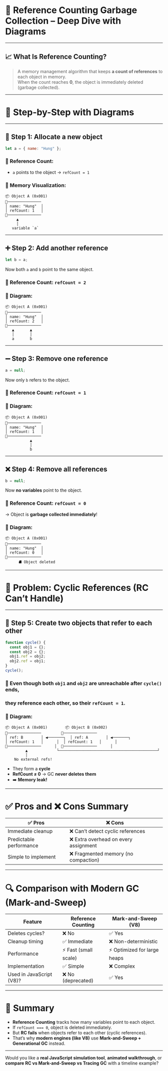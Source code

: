 # 🤮 Reference Counting Garbage Collection – Deep Dive with Diagrams

---

## 📈 What Is Reference Counting?

> A memory management algorithm that keeps **a count of references** to each object in memory.\
> When the count reaches **0**, the object is immediately deleted (garbage collected).

---

# 🩜 Step-by-Step with Diagrams

---

## 🧱 Step 1: Allocate a new object

```js
let a = { name: "Hung" };
```

### 🔢 Reference Count:

- `a` points to the object → `refCount = 1`

### 🧠 Memory Visualization:

```
📦 Object A (0x001)
🌌───────────────
│ name: "Hung"  │
│ refCount: 1   │
🌌───────────────
     ▲
     │
   variable `a`
```

---

## ➕ Step 2: Add another reference

```js
let b = a;
```

Now both `a` and `b` point to the same object.

### 🔢 Reference Count: `refCount = 2`

### 🧠 Diagram:

```
📦 Object A (0x001)
🌌───────────────
│ name: "Hung"  │
│ refCount: 2   │
🌌───────────────
   ▲       ▲
   │       │
   a       b
```

---

## ➖ Step 3: Remove one reference

```js
a = null;
```

Now only `b` refers to the object.

### 🔢 Reference Count: `refCount = 1`

### 🧠 Diagram:

```
📦 Object A (0x001)
🌌───────────────
│ name: "Hung"  │
│ refCount: 1   │
🌌───────────────
           ▲
           │
           b
```

---

## ❌ Step 4: Remove all references

```js
b = null;
```

Now **no variables** point to the object.

### 🔢 Reference Count: `refCount = 0`

→ Object is **garbage collected immediately**!

### 🧠 Diagram:

```
📦 Object A (0x001)
🌌───────────────
│ name: "Hung"  │
│ refCount: 0   │
🌌───────────────
      ⛘ Object deleted
```

---

# 🔀 Problem: Cyclic References (RC Can’t Handle)

---

## 🧱 Step 5: Create two objects that refer to each other

```js
function cycle() {
  const obj1 = {};
  const obj2 = {};
  obj1.ref = obj2;
  obj2.ref = obj1;
}
cycle();
```

### 📢 Even though both `obj1` and `obj2` are unreachable after `cycle()` ends,

### they **reference each other**, so their `refCount = 1`.

### 🧠 Diagram:

```
📦 Object A (0x001)        📦 Object B (0x002)
🌌───────────────         🌌───────────────
│ ref: B        │ ◀───────┐  │ ref: A        │ ◀───────┐
│ refCount: 1   │      │  │ refCount: 1   │      │
🌌───────────────      │  🌌───────────────      │
         ▲             └────────────────────────────────────────────┘
         │
    No external refs!
```

- They form a **cycle**
- **RefCount ≠ 0** → GC **never deletes them**
- ➡️ **Memory leak!**

---

# ✅ Pros and ❌ Cons Summary

| ✅ Pros                  | ❌ Cons                               |
| ----------------------- | ------------------------------------ |
| Immediate cleanup       | ❌ Can’t detect cyclic references     |
| Predictable performance | ❌ Extra overhead on every assignment |
| Simple to implement     | ❌ Fragmented memory (no compaction)  |

---

# 🔍 Comparison with Modern GC (Mark-and-Sweep)

| Feature                  | Reference Counting   | Mark-and-Sweep (V8)         |
| ------------------------ | -------------------- | --------------------------- |
| Deletes cycles?          | ❌ No                 | ✅ Yes                       |
| Cleanup timing           | ✅ Immediate          | ❌ Non-deterministic         |
| Performance              | ⚡ Fast (small scale) | ⚡ Optimized for large heaps |
| Implementation           | ✅ Simple             | ❌ Complex                   |
| Used in JavaScript (V8)? | ❌ No (deprecated)    | ✅ Yes                       |

---

# 📌 Summary

- **Reference Counting** tracks how many variables point to each object.
- If `refCount === 0`, object is deleted immediately.
- But **RC fails** when objects refer to each other (cyclic references).
- That’s why **modern engines (like V8)** use **Mark-and-Sweep + Generational GC** instead.

---

Would you like a **real JavaScript simulation tool**, **animated walkthrough**, or **compare RC vs Mark-and-Sweep vs Tracing GC** with a timeline example?

